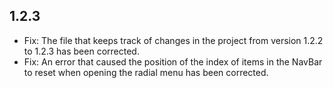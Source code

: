 ## 1.2.3

* Fix: The file that keeps track of changes in the project from version 1.2.2 to 1.2.3 has been corrected.
* Fix: An error that caused the position of the index of items in the NavBar to reset when opening the radial menu has been corrected.